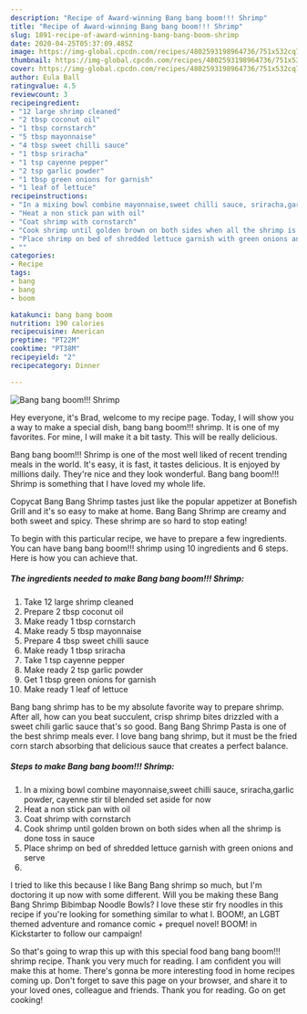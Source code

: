 ```yaml
---
description: "Recipe of Award-winning Bang bang boom!!! Shrimp"
title: "Recipe of Award-winning Bang bang boom!!! Shrimp"
slug: 1891-recipe-of-award-winning-bang-bang-boom-shrimp
date: 2020-04-25T05:37:09.485Z
image: https://img-global.cpcdn.com/recipes/4802593198964736/751x532cq70/bang-bang-boom-shrimp-recipe-main-photo.jpg
thumbnail: https://img-global.cpcdn.com/recipes/4802593198964736/751x532cq70/bang-bang-boom-shrimp-recipe-main-photo.jpg
cover: https://img-global.cpcdn.com/recipes/4802593198964736/751x532cq70/bang-bang-boom-shrimp-recipe-main-photo.jpg
author: Eula Ball
ratingvalue: 4.5
reviewcount: 3
recipeingredient:
- "12 large shrimp cleaned"
- "2 tbsp coconut oil"
- "1 tbsp cornstarch"
- "5 tbsp mayonnaise"
- "4 tbsp sweet chilli sauce"
- "1 tbsp sriracha"
- "1 tsp cayenne pepper"
- "2 tsp garlic powder"
- "1 tbsp green onions for garnish"
- "1 leaf of lettuce"
recipeinstructions:
- "In a mixing bowl combine mayonnaise,sweet chilli sauce, sriracha,garlic powder, cayenne stir til blended set aside for now"
- "Heat a non stick pan with oil"
- "Coat shrimp with cornstarch"
- "Cook shrimp until golden brown on both sides when all the shrimp is done toss in sauce"
- "Place shrimp on bed of shredded lettuce garnish with green onions and serve"
- ""
categories:
- Recipe
tags:
- bang
- bang
- boom

katakunci: bang bang boom 
nutrition: 190 calories
recipecuisine: American
preptime: "PT22M"
cooktime: "PT38M"
recipeyield: "2"
recipecategory: Dinner

---
```



![Bang bang boom!!! Shrimp](https://img-global.cpcdn.com/recipes/4802593198964736/751x532cq70/bang-bang-boom-shrimp-recipe-main-photo.jpg)

Hey everyone, it's Brad, welcome to my recipe page. Today, I will show you a way to make a special dish, bang bang boom!!! shrimp. It is one of my favorites. For mine, I will make it a bit tasty. This will be really delicious.

Bang bang boom!!! Shrimp is one of the most well liked of recent trending meals in the world. It's easy, it is fast, it tastes delicious. It is enjoyed by millions daily. They're nice and they look wonderful. Bang bang boom!!! Shrimp is something that I have loved my whole life.

Copycat Bang Bang Shrimp tastes just like the popular appetizer at Bonefish Grill and it&#39;s so easy to make at home. Bang Bang Shrimp are creamy and both sweet and spicy. These shrimp are so hard to stop eating!


To begin with this particular recipe, we have to prepare a few ingredients. You can have bang bang boom!!! shrimp using 10 ingredients and 6 steps. Here is how you can achieve that.

<!--inarticleads1-->

##### The ingredients needed to make Bang bang boom!!! Shrimp:

1. Take 12 large shrimp cleaned
1. Prepare 2 tbsp coconut oil
1. Make ready 1 tbsp cornstarch
1. Make ready 5 tbsp mayonnaise
1. Prepare 4 tbsp sweet chilli sauce
1. Make ready 1 tbsp sriracha
1. Take 1 tsp cayenne pepper
1. Make ready 2 tsp garlic powder
1. Get 1 tbsp green onions for garnish
1. Make ready 1 leaf of lettuce


Bang bang shrimp has to be my absolute favorite way to prepare shrimp. After all, how can you beat succulent, crisp shrimp bites drizzled with a sweet chili garlic sauce that&#39;s so good. Bang Bang Shrimp Pasta is one of the best shrimp meals ever. I love bang bang shrimp, but it must be the fried corn starch absorbing that delicious sauce that creates a perfect balance. 

<!--inarticleads2-->

##### Steps to make Bang bang boom!!! Shrimp:

1. In a mixing bowl combine mayonnaise,sweet chilli sauce, sriracha,garlic powder, cayenne stir til blended set aside for now
1. Heat a non stick pan with oil
1. Coat shrimp with cornstarch
1. Cook shrimp until golden brown on both sides when all the shrimp is done toss in sauce
1. Place shrimp on bed of shredded lettuce garnish with green onions and serve
1. 


I tried to like this because I like Bang Bang shrimp so much, but I&#39;m doctoring it up now with some different. Will you be making these Bang Bang Shrimp Bibimbap Noodle Bowls? I love these stir fry noodles in this recipe if you&#39;re looking for something similar to what I. BOOM!, an LGBT themed adventure and romance comic + prequel novel! BOOM! in Kickstarter to follow our campaign! 

So that's going to wrap this up with this special food bang bang boom!!! shrimp recipe. Thank you very much for reading. I am confident you will make this at home. There's gonna be more interesting food in home recipes coming up. Don't forget to save this page on your browser, and share it to your loved ones, colleague and friends. Thank you for reading. Go on get cooking!
